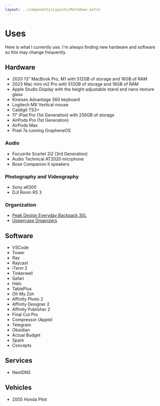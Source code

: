 ```yaml
---
layout: ../components/Layouts/Markdown.astro
---
```


# Uses

Here is what I currently use. I'm always finding new hardware and software so this may change frequently.

## Hardware

-   2020 13" MacBook Pro, M1 with 512GB of storage and 16GB of RAM
-   2023 Mac mini m2 Pro with 512GB of storage and 16GB of RAM
-   Apple Studio Display with the height adjustable stand and nano-texture glass
-   Kineses Advantage 360 keyboard
-   Logitech MX Vertical mouse
-   Caldigit TS3+
-   11" iPad Pro (1st Generation) with 256GB of storage
-   AirPods Pro (1st Generation)
-   AirPods Max
-   Pixel 7a running GrapheneOS

### Audio

-   Focusrite Scarlet 2i2 (3rd Generation)
-   Audio Technical AT2020 micrphone
-   Bose Companion II speakers

### Photography and Videography

-   Sony a6300
-   DJI Ronin RS 3

### Organization

-   [Peak Design Everyday Backpack 30L](https://www.peakdesign.com/products/everyday-backpack?variant=29743300771884)
-   [Uppercase Organizers](https://gouppercase.com/collections/organizer-pouches)

## Software

-   VSCode
-   Tower
-   Ray
-   Raycast
-   iTerm 2
-   Tinkerwell
-   Safari
-   Helo
-   TablePlus
-   Oh My Zsh
-   Affinity Photo 2
-   Affinity Designer 2
-   Affinity Publisher 2
-   Final Cut Pro
-   Compressor (Apple)
-   Telegram
-   Obsidian
-   Actual Budget
-   Spark
-   Concepts

## Services

-   NextDNS

## Vehicles

-   2005 Honda Pilot

